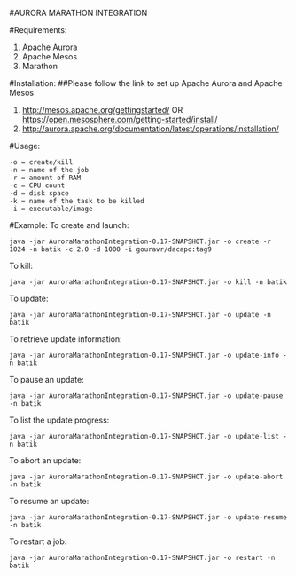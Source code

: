 #AURORA MARATHON INTEGRATION

#Requirements:
1. Apache Aurora
2. Apache Mesos
3. Marathon

#Installation:
##Please follow the link to set up Apache Aurora and Apache Mesos
1. http://mesos.apache.org/gettingstarted/ OR https://open.mesosphere.com/getting-started/install/
2. http://aurora.apache.org/documentation/latest/operations/installation/

#Usage:

```Options:
-o = create/kill
-n = name of the job
-r = amount of RAM
-c = CPU count
-d = disk space
-k = name of the task to be killed
-i = executable/image
```
#Example:
To create and launch:
```
java -jar AuroraMarathonIntegration-0.17-SNAPSHOT.jar -o create -r 1024 -n batik -c 2.0 -d 1000 -i gouravr/dacapo:tag9
```
To kill:
```
java -jar AuroraMarathonIntegration-0.17-SNAPSHOT.jar -o kill -n batik
```

To update:
```
java -jar AuroraMarathonIntegration-0.17-SNAPSHOT.jar -o update -n batik
```

To retrieve update information:
```
java -jar AuroraMarathonIntegration-0.17-SNAPSHOT.jar -o update-info -n batik
```

To pause an update:
```
java -jar AuroraMarathonIntegration-0.17-SNAPSHOT.jar -o update-pause -n batik
```

To list the update progress:
```
java -jar AuroraMarathonIntegration-0.17-SNAPSHOT.jar -o update-list -n batik
```

To abort an update:
```
java -jar AuroraMarathonIntegration-0.17-SNAPSHOT.jar -o update-abort -n batik
```

To resume an update:
```
java -jar AuroraMarathonIntegration-0.17-SNAPSHOT.jar -o update-resume -n batik
```

To restart a job:
```
java -jar AuroraMarathonIntegration-0.17-SNAPSHOT.jar -o restart -n batik
```
